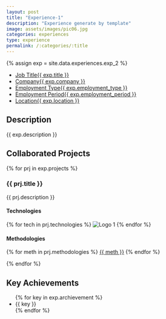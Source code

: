 ```yaml
---
layout: post
title: "Experience-1"
description: "Experience generate by template"
image: assets/images/pic06.jpg
categories: experiences
type: experience
permalink: /:categories/:title
---
```


{% assign exp = site.data.experiences.exp_2 %}
<div id="main">
	<section id='second'>
		<div class="inner no-padding">
            <div class="table-tag-container">
                    <ul class="actions">
                        <li><a href="#" class="button special small disable">Job Title</a><a href="#" class="button small disable">{{ exp.title }}</a></li>
                        <li><a href="#" class="button special small disable">Company</a><a href="#" class="button small disable">{{ exp.company }}</a></li>
						<li><a href="#" class="button special small disable">Employment Type</a><a href="#" class="button small disable">{{ exp.employment_type }}</a></li>
                        <li><a href="#" class="button special small disable">Employment Period</a><a href="#" class="button small disable">{{ exp.employment_period }}</a></li>
						<li><a href="#" class="button special small disable">Location</a><a href="#" class="button small disable">{{ exp.location }}</a></li>
                    </ul>
            </div>
			<div>
				<h2>Description</h2>
				<p>{{ exp.description }}</p>
			</div>
		</div>
	</section>
	<section id='third'>
		<div class="inner no-padding">
			<div>
				<h2>Collaborated Projects</h2>
				{% for prj in exp.projects %}
				<div>
					<h3>{{ prj.title }}</h3>
					<p>{{ prj.description }}</p>
					<div class="row">
						<div class="6u 12u$(small)">
							<h4>Technologies</h4>
							<div class='logos-container'>
								{% for tech in prj.technologies %}
								<img src="{% link assets/images/logos/{{ tech }}.png %}" alt="Logo 1" class="logos">
								{% endfor %}
							</div>
						</div>
						<div class="6u$ 12u$(small) ">
							<h4>Methodologies</h4>
							<p>
								{% for meth in prj.methodologies %}
								<a href="#" class="button small disable">{{ meth }}</a>
								{% endfor %}
							</p>
						</div>
					</div>
				</div>
				{% endfor %}
			</div>
		</div>
		<div class="inner no-padding">
			<div>
				<h2>Key Achievements</h2>
                <ul class='fa-ul'>
					{% for key in exp.archievement %}
                    <li><i class="fa-li fa fa-check-square"></i>{{ key }}</li>
					{% endfor %}
                </ul>
			</div>
		</div>
	</section>
</div>
